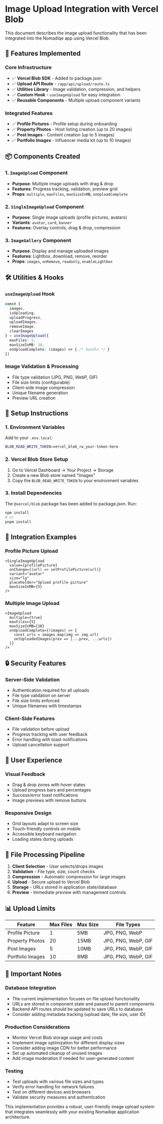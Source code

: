# Image Upload Integration with Vercel Blob

This document describes the image upload functionality that has been integrated into the Nomadiqe app using Vercel Blob.

## 🚀 Features Implemented

### Core Infrastructure
- ✅ **Vercel Blob SDK** - Added to package.json
- ✅ **Upload API Route** - `/app/api/upload/route.ts`
- ✅ **Utilities Library** - Image validation, compression, and helpers
- ✅ **Custom Hook** - `useImageUpload` for easy integration
- ✅ **Reusable Components** - Multiple upload component variants

### Integrated Features
- ✅ **Profile Pictures** - Profile setup during onboarding
- ✅ **Property Photos** - Host listing creation (up to 20 images)
- ✅ **Post Images** - Content creation (up to 5 images)
- ✅ **Portfolio Images** - Influencer media kit (up to 10 images)

## 📦 Components Created

### 1. `ImageUpload` Component
- **Purpose**: Multiple image uploads with drag & drop
- **Features**: Progress tracking, validation, preview grid
- **Props**: `multiple`, `maxFiles`, `maxSizeInMB`, `onUploadComplete`

### 2. `SingleImageUpload` Component  
- **Purpose**: Single image uploads (profile pictures, avatars)
- **Variants**: `avatar`, `card`, `banner`
- **Features**: Overlay controls, drag & drop, compression

### 3. `ImageGallery` Component
- **Purpose**: Display and manage uploaded images
- **Features**: Lightbox, download, remove, reorder
- **Props**: `images`, `onRemove`, `readonly`, `enableLightbox`

## 🛠 Utilities & Hooks

### `useImageUpload` Hook
```typescript
const {
  images,
  isUploading,
  uploadProgress,
  uploadImages,
  removeImage,
  clearImages
} = useImageUpload({
  maxFiles: 5,
  maxSizeInMB: 10,
  onUploadComplete: (images) => { /* handle */ }
})
```

### Image Validation & Processing
- File type validation (JPG, PNG, WebP, GIF)
- File size limits (configurable)
- Client-side image compression
- Unique filename generation
- Preview URL creation

## 🔧 Setup Instructions

### 1. Environment Variables
Add to your `.env.local`:
```bash
BLOB_READ_WRITE_TOKEN=vercel_blob_rw_your-token-here
```

### 2. Vercel Blob Store Setup
1. Go to Vercel Dashboard → Your Project → Storage
2. Create a new Blob store named "Images" 
3. Copy the `BLOB_READ_WRITE_TOKEN` to your environment variables

### 3. Install Dependencies
The `@vercel/blob` package has been added to package.json. Run:
```bash
npm install
# or
pnpm install
```

## 📍 Integration Examples

### Profile Picture Upload
```tsx
<SingleImageUpload
  value={profilePicture}
  onChange={(url) => setProfilePicture(url)}
  variant="avatar"
  size="lg"
  placeholder="Upload profile picture"
  maxSizeInMB={5}
/>
```

### Multiple Image Upload  
```tsx
<ImageUpload
  multiple={true}
  maxFiles={5}
  maxSizeInMB={10}
  onUploadComplete={(images) => {
    const urls = images.map(img => img.url)
    setUploadedImages(prev => [...prev, ...urls])
  }}
/>
```

## 🔒 Security Features

### Server-Side Validation
- Authentication required for all uploads
- File type validation on server
- File size limits enforced
- Unique filenames with timestamps

### Client-Side Features
- File validation before upload
- Progress tracking with user feedback
- Error handling with toast notifications
- Upload cancellation support

## 🎨 User Experience

### Visual Feedback
- Drag & drop zones with hover states
- Upload progress bars and percentages
- Success/error toast notifications
- Image previews with remove buttons

### Responsive Design  
- Grid layouts adapt to screen size
- Touch-friendly controls on mobile
- Accessible keyboard navigation
- Loading states during uploads

## 🔄 File Processing Pipeline

1. **Client Selection** - User selects/drops images
2. **Validation** - File type, size, count checks  
3. **Compression** - Automatic compression for large images
4. **Upload** - Secure upload to Vercel Blob
5. **Storage** - URLs stored in application state/database
6. **Preview** - Immediate preview with management controls

## 📊 Upload Limits

| Feature | Max Files | Max Size | File Types |
|---------|-----------|----------|------------|
| Profile Picture | 1 | 5MB | JPG, PNG, WebP |
| Property Photos | 20 | 15MB | JPG, PNG, WebP, GIF |
| Post Images | 5 | 10MB | JPG, PNG, WebP, GIF |
| Portfolio Images | 10 | 8MB | JPG, PNG, WebP, GIF |

## 🚨 Important Notes

### Database Integration
- The current implementation focuses on file upload functionality
- URLs are stored in component state and passed to parent components
- Backend API routes should be updated to save URLs to database
- Consider adding metadata tracking (upload date, file size, user ID)

### Production Considerations
- Monitor Vercel Blob storage usage and costs
- Implement image optimization for different display sizes
- Consider adding image CDN for better performance
- Set up automated cleanup of unused images
- Add image moderation if needed for user-generated content

### Testing
- Test uploads with various file sizes and types
- Verify error handling for network failures
- Test on different devices and browsers
- Validate security measures and authentication

This implementation provides a robust, user-friendly image upload system that integrates seamlessly with your existing Nomadiqe application architecture.
